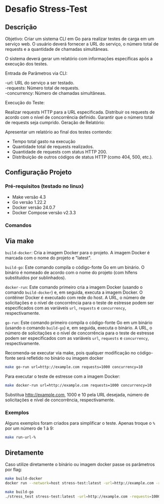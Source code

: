 # Desafio Stress-Test

## Descrição 

Objetivo: Criar um sistema CLI em Go para realizar testes de carga em um serviço web. O usuário deverá fornecer a URL do serviço, o número total de requests e a quantidade de chamadas simultâneas.


O sistema deverá gerar um relatório com informações específicas após a execução dos testes.

Entrada de Parâmetros via CLI:

-url: URL do serviço a ser testado.  
-requests: Número total de requests.  
-concurrency: Número de chamadas simultâneas.  

Execução do Teste:

Realizar requests HTTP para a URL especificada.
Distribuir os requests de acordo com o nível de concorrência definido.
Garantir que o número total de requests seja cumprido.
Geração de Relatório:

Apresentar um relatório ao final dos testes contendo:
- Tempo total gasto na execução
- Quantidade total de requests realizados.
- Quantidade de requests com status HTTP 200.
- Distribuição de outros códigos de status HTTP (como 404, 500, etc.).


## Configuração Projeto

### Pré-requisitos (testado no linux)

- Make versão 4.3
- Go versão 1.22.2
- Docker versão 24.0.7
- Docker Compose versão v2.3.3

### Comandos

## Via make
`build-docker`: Cria a imagem Docker para o projeto. A imagem Docker é marcada com o nome do projeto e "latest".

`build-go`: Este comando compila o código-fonte Go em um binário. O binário é nomeado de acordo com o nome do projeto (com hífens substituídos por sublinhados).

`docker-run`: Este comando primeiro cria a imagem Docker (usando o comando `build-docker`) e, em seguida, executa a imagem Docker. O contêiner Docker é executado com rede do host. A URL, o número de solicitações e o nível de concorrência para o teste de estresse podem ser especificados com as variáveis `url`, `requests` e `concurrency`, respectivamente.

`go-run`: Este comando primeiro compila o código-fonte Go em um binário (usando o comando `build-go`) e, em seguida, executa o binário. A URL, o número de solicitações e o nível de concorrência para o teste de estresse podem ser especificados com as variáveis `url`, `requests` e `concurrency`, respectivamente.

Recomenda-se executar via make, pois qualquer modificação no código-fonte será refletido no binário ou imagem docker
```bash
make go-run url=http://example.com requests=1000 concurrency=10
```
Para executar o teste de estresse com a imagem Docker:
```bash
make docker-run url=http://example.com requests=1000 concurrency=10
```

Substitua http://example.com, 1000 e 10 pela URL desejada, número de solicitações e nível de concorrência, respectivamente.

### Exemplos
Alguns exemplos foram criados para simplificar o teste.
Apenas troque o `%` por um número de 1 à 9:
```bash
make run-url-%
```

## Diretamente
Caso utilize diretamente o bínário ou imagem docker passe os parâmetros por flag:

```bash
make build-docker
docker run --network=host stress-test:latest -url=http://example.com -requests=1000 -concurrency=10
```

```bash
make build-go 
./stress_test stress-test:latest -url=http://example.com -requests=1000 -concurrency=10
```